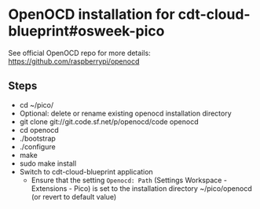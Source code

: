 # OpenOCD installation for cdt-cloud-blueprint#osweek-pico

See official OpenOCD repo for more details: <https://github.com/raspberrypi/openocd>

## Steps

- cd ~/pico/
- Optional: delete or rename existing openocd installation directory
- git clone git://git.code.sf.net/p/openocd/code openocd
- cd openocd
- ./bootstrap
- ./configure
- make
- sudo make install
- Switch to cdt-cloud-blueprint application
  - Ensure that the setting `Openocd: Path` (Settings Workspace - Extensions - Pico) is set to the installation directory ~/pico/openocd (or revert to default value)
